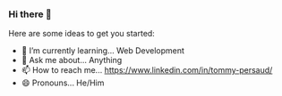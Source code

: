 ### Hi there 👋



Here are some ideas to get you started:

- 🌱 I’m currently learning... Web Development 
- 💬 Ask me about... Anything
- 📫 How to reach me... https://www.linkedin.com/in/tommy-persaud/
- 😄 Pronouns... He/Him
